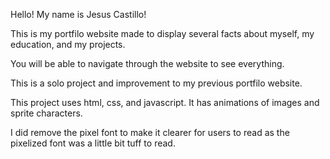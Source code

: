 Hello! My name is Jesus Castillo!

This is my portfilo website made to display several facts about myself, my education, and my projects.

You will be able to navigate through the website to see everything.

This is a solo project and improvement to my previous portfilo website.

This project uses html, css, and javascript. It has animations of images and sprite characters.

I did remove the pixel font to make it clearer for users to read as the pixelized font was a little bit tuff to read.